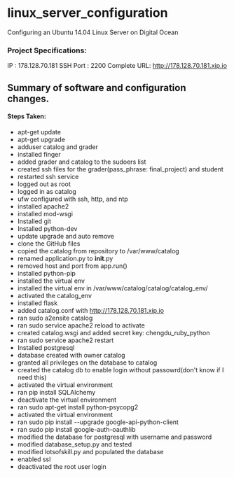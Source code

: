 # linux_server_configuration
Configuring an Ubuntu 14.04 Linux Server on Digital Ocean

### Project Specifications:

IP : 178.128.70.181
SSH Port : 2200
Complete URL: http://178.128.70.181.xip.io
 
## Summary of software and configuration changes.

#### Steps Taken:
* apt-get update
* apt-get upgrade
* adduser catalog and grader
* installed finger
* added grader and catalog to the sudoers list
* created ssh files for the grader(pass_phrase: final_project) and student
* restarted ssh service
* logged out as root
* logged in as catalog
* ufw configured with ssh, http, and ntp
* installed apache2
* installed mod-wsgi
* Installed git
* Installed python-dev
* update upgrade and auto remove
* clone the GitHub files
* copied the catalog from repository to /var/www/catalog
* renamed application.py to __init__.py
* removed host and port from app.run()
* installed python-pip
* installed the virtual env
* installed the virtual env in /var/www/catalog/catalog/catalog_env/
* activated the catalog_env
* installed flask
* added catalog.conf with http://178.128.70.181.xip.io 
* ran sudo a2ensite catalog
* ran sudo service apache2 reload to activate
* created catalog.wsgi and added secret key: chengdu_ruby_python
* ran sudo service apache2 restart
* Installed postgresql
* database created with owner catalog
* granted all privileges on the database to catalog
* created the catalog db to enable login without passowrd(don't know if I need this)
* activated the virtual environment
* ran pip install SQLAlchemy
* deactivate the virtual environment
* ran sudo apt-get install python-psycopg2
* activated the virtual environment
* ran sudo pip install --upgrade google-api-python-client
* ran sudo pip install google-auth-oauthlib
* modified the database for postgresql with username and password
* modified database_setup.py and tested
* modified lotsofskill.py and populated the database
* enabled ssl
* deactivated the root user login


